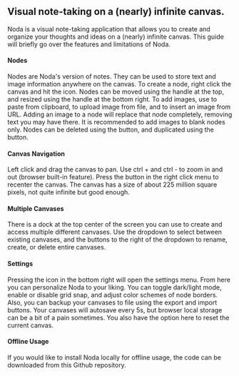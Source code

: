## Visual note-taking on a (nearly) infinite canvas.
Noda is a visual note-taking application that allows you to create and organize your thoughts and ideas on a (nearly) infinite canvas. This guide will briefly go over the features and limitations of Noda.
#### Nodes
Nodes are Noda's version of notes. They can be used to store text and image information anywhere on the canvas. To create a node, right click the canvas and hit the icon. Nodes can be moved using the handle at the top, and resized using the handle at the bottom right. To add images, use to paste from clipboard, to upload image from file, and to insert an image from URL. Adding an image to a node will replace that node completely, removing text you may have there. It is recommended to add images to blank nodes only. Nodes can be deleted using the button, and duplicated using the button.
#### Canvas Navigation
Left click and drag the canvas to pan. Use ctrl + and ctrl - to zoom in and out (browser built-in feature). Press the button in the right click menu to recenter the canvas. The canvas has a size of about 225 million square pixels, not quite infinite but good enough.
#### Multiple Canvases
There is a dock at the top center of the screen you can use to create and access multiple different canvases. Use the dropdown to select between existing canvases, and the buttons to the right of the dropdown to rename, create, or delete entire canvases.
#### Settings
Pressing the icon in the bottom right will open the settings menu. From here you can personalize Noda to your liking. You can toggle dark/light mode, enable or disable grid snap, and adjust color schemes of node borders. Also, you can backup your canvases to file using the export and import buttons. Your canvases will autosave every 5s, but browser local storage can be a bit of a pain sometimes. You also have the option here to reset the current canvas.
#### Offline Usage
If you would like to install Noda locally for offline usage, the code can be downloaded from this Github repository.
